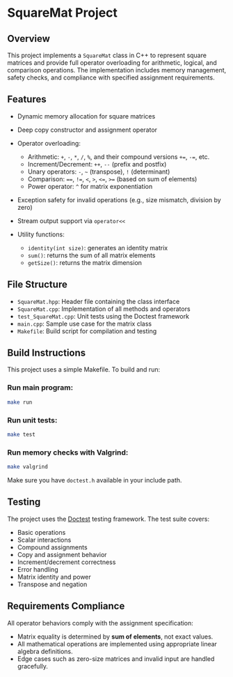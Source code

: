 # SquareMat Project

## Overview

This project implements a `SquareMat` class in C++ to represent square matrices and provide full operator overloading for arithmetic, logical, and comparison operations. The implementation includes memory management, safety checks, and compliance with specified assignment requirements.

## Features

* Dynamic memory allocation for square matrices
* Deep copy constructor and assignment operator
* Operator overloading:

  * Arithmetic: `+`, `-`, `*`, `/`, `%`, and their compound versions `+=`, `-=`, etc.
  * Increment/Decrement: `++`, `--` (prefix and postfix)
  * Unary operators: `-`, `~` (transpose), `!` (determinant)
  * Comparison: `==`, `!=`, `<`, `>`, `<=`, `>=` (based on sum of elements)
  * Power operator: `^` for matrix exponentiation
* Exception safety for invalid operations (e.g., size mismatch, division by zero)
* Stream output support via `operator<<`
* Utility functions:

  * `identity(int size)`: generates an identity matrix
  * `sum()`: returns the sum of all matrix elements
  * `getSize()`: returns the matrix dimension

## File Structure

* `SquareMat.hpp`: Header file containing the class interface
* `SquareMat.cpp`: Implementation of all methods and operators
* `test_SquareMat.cpp`: Unit tests using the Doctest framework
* `main.cpp`: Sample use case for the matrix class
* `Makefile`: Build script for compilation and testing

## Build Instructions

This project uses a simple Makefile. To build and run:

### Run main program:

```bash
make run
```

### Run unit tests:

```bash
make test
```

### Run memory checks with Valgrind:

```bash
make valgrind 
```

Make sure you have `doctest.h` available in your include path.

## Testing

The project uses the [Doctest](https://github.com/doctest/doctest) testing framework. The test suite covers:

* Basic operations
* Scalar interactions
* Compound assignments
* Copy and assignment behavior
* Increment/decrement correctness
* Error handling
* Matrix identity and power
* Transpose and negation

## Requirements Compliance

All operator behaviors comply with the assignment specification:

* Matrix equality is determined by **sum of elements**, not exact values.
* All mathematical operations are implemented using appropriate linear algebra definitions.
* Edge cases such as zero-size matrices and invalid input are handled gracefully.


